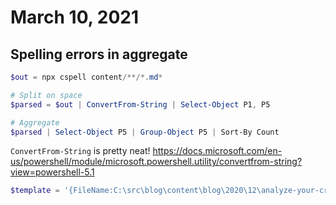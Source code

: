 # March 10, 2021

## Spelling errors in aggregate

```powershell
$out = npx cspell content/**/*.md*

# Split on space
$parsed = $out | ConvertFrom-String | Select-Object P1, P5

# Aggregate
$parsed | Select-Object P5 | Group-Object P5 | Sort-By Count
```

`ConvertFrom-String` is pretty neat! https://docs.microsoft.com/en-us/powershell/module/microsoft.powershell.utility/convertfrom-string?view=powershell-5.1

```powershell
$template = '{FileName:C:\src\blog\content\blog\2020\12\analyze-your-create-react-app-bundle-size-without-ejecting\index.md}:82:70 - Unknown word ({SpellingError:gatsbyjs})'
```
